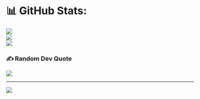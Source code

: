 # 📊 GitHub Stats:
![](https://github-readme-stats.vercel.app/api?username=ayushkashyap18&theme=dark&hide_border=false&include_all_commits=false&count_private=false)<br/>
![](https://nirzak-streak-stats.vercel.app/?user=ayushkashyap18&theme=dark&hide_border=false)<br/>
![](https://github-readme-stats.vercel.app/api/top-langs/?username=ayushkashyap18&theme=dark&hide_border=false&include_all_commits=false&count_private=false&layout=compact)

### ✍️ Random Dev Quote
![](https://quotes-github-readme.vercel.app/api?type=horizontal&theme=radical)

---
[![](https://visitcount.itsvg.in/api?id=ayushkashyap18&icon=0&color=0)](https://visitcount.itsvg.in)

<!-- Proudly created with GPRM ( https://gprm.itsvg.in ) -->
